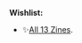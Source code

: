 **Wishlist:**
- ✨[All 13 Zines]([https://www.linkedin.com/in/alaina-noel/](https://wizardzines.com/)https://wizardzines.com/]).

